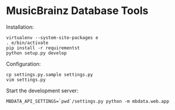 MusicBrainz Database Tools
==========================

Installation:

    virtualenv --system-site-packages e
    . e/bin/activate
    pip install -r requirementst
    python setup.py develop

Configuration:

	cp settings.py.sample settings.py
	vim settings.py

Start the development server:

    MBDATA_API_SETTINGS=`pwd`/settings.py python -m mbdata.web.app


